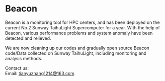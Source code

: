 # Beacon
Beacon is a monitoring tool for HPC centers, and has been deployed on the current No.2 Sunway TaihuLight Supercomputer for a year. With the help of Beacon, various performance problems and system anomaly have been detected and relieved.

We are now cleaning up our codes and gradually open source Beacon code/Data collected on Sunway TaihuLight, including monitoring and analysis methods.

Contact us:   
Email: tianyuzhang1214@163.com.
